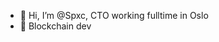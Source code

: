 - 👋 Hi, I’m @Spxc, CTO working fulltime in Oslo
- 👀 Blockchain dev

<!---
Spxc/Spxc is a ✨ special ✨ repository because its `README.md` (this file) appears on your GitHub profile.
You can click the Preview link to take a look at your changes.
--->
